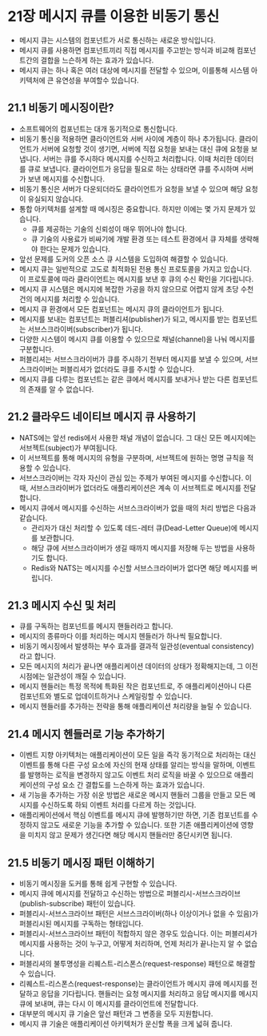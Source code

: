 # 21장 메시지 큐를 이용한 비동기 통신

* 메시지 큐는 시스템의 컴포넌트가 서로 통신하는 새로운 방식입니다.
* 메시지 큐를 사용하면 컴포넌트끼리 직접 메시지를 주고받는 방식과 비교해 컴포넌트간의 결합을 느슨하게 하는 효과가 있습니다.
* 메시지 큐는 하나 혹은 여러 대상에 메시지를 전달할 수 있으며, 이를통해 시스템 아키텍처에 큰 유연성을 부여할수 있습니다.

## 21.1 비동기 메시징이란?

* 소프트웨어의 컴포넌트는 대개 동기적으로 통신합니다.
* 비동기 통신을 적용하면 클라이언트와 서버 사이에 계층이 하나 추가됩니다. 클라이언트가 서버에 요청할 것이 생기면, 서버에 직접 요청을 보내는 대신 큐에 요청을 보냅니다. 
서버는 큐를 주시하다 메시지를 수신하고 처리합니다. 이때 처리한 데이터를 큐로 보냅니다. 클라이언트가 응답을 필요로 하는 상태라면 큐를 주시하며 서버가 보낸 메시지를 수신합니다.
* 비동기 통신은 서버가 다운되더라도 클라이언트가 요청을 보낼 수 있으며 해당 요청이 유실되지 않습니다.
* 통합 아키텍처를 설계할 때 메시징은 중요합니다. 하지만 이에는 몇 가지 문제가 있습니다.
  * 큐를 제공하는 기술의 신뢰성이 매우 뛰어나야 합니다.
  * 큐 기술의 사용료가 비싸기에 개발 환경 또는 테스트 환경에서 큐 자체를 생략해야 한다는 문제가 있습니다.
* 앞선 문제를 도커의 오픈 소스 큐 시스템을 도입하여 해결할 수 있습니다.
* 메시지 큐는 일반적으로 고도로 최적화된 전용 통신 프로토콜을 가지고 있습니다. 이 프로토콜에 따라 클라이언트는 메시지를 보낸 후 큐의 수신 확인을 기다립니다.
* 메시지 큐 시스템은 메시지에 복잡한 가공을 하지 않으므로 어렵지 않게 초당 수천 건의 메시지를 처리할 수 있습니다.
* 메시지 큐 환경에서 모든 컴포넌트는 메시지 큐의 클라이언트가 됩니다.
* 메시지를 보내는 컴포넌트는 퍼블리셔(publisher)가 되고, 메시지를 받는 컴포넌트는 서브스크라이버(subscriber)가 됩니다.
* 다양한 시스템이 메시지 큐를 이용할 수 있으므로 채널(channel)을 나눠 메시지를 구분합니다.
* 퍼블리셔는 서브스크라이버가 큐를 주시하기 전부터 메시지를 보낼 수 있으며, 서브스크라이버는 퍼블리셔가 없더라도 큐를 주시할 수 있습니다.
* 메시지 큐를 다루는 컴포넌트는 같은 큐에서 메시지를 보내거나 받는 다른 컴포넌트의 존재를 알 수 없습니다.

## 21.2 클라우드 네이티브 메시지 큐 사용하기

* NATS에는 앞선 redis에서 사용한 채널 개념이 없습니다. 그 대신 모든 메시지에는 서브젝트(subject)가 부여됩니다.
* 이 서브젝트를 통해 메시지의 유형을 구분하며, 서브젝트에 원하는 명명 규칙을 적용할 수 있습니다.
* 서브스크라이버는 각자 자신이 관심 있는 주제가 부여된 메시지를 수신합니다. 이때, 서브스크라이버가 없더라도 애플리케이션은 계속 이 서브젝트로 메시지를 전달합니다.
* 메시지 큐에서 메시지를 수신하는 서브스크라이버가 없을 때의 처리 방법은 다음과 같습니다.
  * 관리자가 대신 처리할 수 있도록 데드-레터 큐(Dead-Letter Queue)에 메시지를 보관합니다.
  * 해당 큐에 서브스크라이버가 생길 때까지 메시지를 저장해 두는 방법을 사용하기도 합니다.
  * Redis와 NATS는 메시지를 수신할 서브스크라이버가 없다면 해당 메시지를 버립니다.

## 21.3 메시지 수신 및 처리

* 큐를 구독하는 컴포넌트를 메시지 핸들러라고 합니다.
* 메시지의 종류마다 이를 처리하는 메시지 헨들러가 하나씩 필요합니다.
* 비동기 메시징에서 발생하는 부수 효과를 결과적 일관성(eventual consistency)라고 합니다.
* 모든 메시지의 처리가 끝나면 애플리케이션 데이터의 상태가 정확해지는데, 그 이전 시점에는 일관성이 깨질 수 있습니다.
* 메시지 헨들러는 특정 목적에 특화된 작은 컴포넌트로, 주 애플리케이션아니 다른 컴포넌트와 별도로 업데이트하거나 스케일링할 수 있습니다.
* 메시지 헨들러를 추가하는 전략을 통해 애플리케이션 처리량을 늘릴 수 있습니다.

## 21.4 메시지 헨들러로 기능 추가하기

* 이벤트 지향 아키텍처는 애플리케이션이 모든 일을 즉각 동기적으로 처리하는 대신 이벤트를 통해 다른 구성 요소에 자신의 현재 상태를 알리는 방식을 말하며, 
이벤트를 발행하는 로직을 변경하지 않고도 이벤트 처리 로직을 바꿀 수 있으므로 애플리케이션의 구성 요소 간 결합도를 느슨하게 하는 효과가 있습니다.
* 새 기능을 추가하는 가장 쉬운 방법은 새로운 메시지 핸들러 그룹을 만들고 모든 메시지를 수신하도록 하되 이벤트 처리를 다르게 하는 것입니다.
* 애플리케이션에서 핵심 이벤트를 메시지 큐에 발행하기만 하면, 기존 컴포넌트를 수정하지 않고도 새로운 기능을 추가할 수 있습니다. 
또한 기존 애플리케이션에 영향을 미치지 않고 문제가 생긴다면 해당 메시지 핸들러만 중단시키면 됩니다.

## 21.5 비동기 메시징 패턴 이해하기

* 비동기 메시징을 도커를 통해 쉽게 구현할 수 있습니다.
* 메시지 큐에 메시지를 전달하고 수신하는 방법으로 퍼블리시-서브스크라이브(publish-subscribe) 패턴이 있습니다.
* 퍼블리시-서브스크라이브 패턴은 서브스크라이버(하나 이상이거나 없을 수 있음)가 퍼블리시된 메시지를 구독하는 형태입니다.
* 퍼블리시-서브스크라이브 패턴이 적합하지 않은 경우도 있습니다. 이는 퍼블리셔가 메시지를 사용하는 것이 누구고, 어떻게 처리하며, 언제 처리가 끝나는지 알 수 없습니다.
* 퍼블리셔의 불투명성을 리퀘스트-리스폰스(request-response) 패턴으로 해결할 수 있습니다.
* 리퀘스트-리스폰스(request-response)는 클라이언트가 메시지 큐에 메시지를 전달하고 응답을 기다립니다. 핸들러는 요청 메시지를 처리하고 응답 메시지를 메시지 큐에 보내며, 
큐는 다시 이 메시지를 클라이언트에 전달합니다.
* 대부분의 메시지 큐 기술은 앞선 패턴과 그 변종을 모두 지원합니다.
* 메시지 큐 기술은 애플리케이션 아키텍처가 운신할 폭을 크게 넓혀 줍니다.